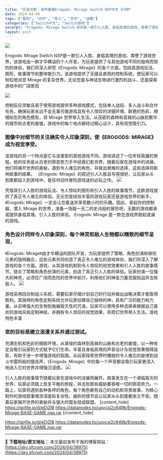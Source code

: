 ```yaml
---
title: "厄洛戈斯：海市蜃楼Erogods: Mirage Switch NSP中文 678M"
date: 2024-04-09
tags: ["冒险", "动作", "单人", "合作", "战略"]
categories: ["Switch中文", "Switch游戏"]
excerpt: "Erogods: Mirage Switch NSP是一款引人入胜、身临其境的游戏，席卷了游戏世界。该游戏由一群才华横溢的个人开发，为玩家提供了与其他游戏不同的独特而惊险的体验，我们将深入研究《Erogods: Mirage》的各个方面，包括其游戏玩法、图形、故事情节和整体吸引力。该游戏提供了无缝且&hellip;"
layout: post
---
```


<img class="aligncenter" src="https://sky.sfcrom.com/wp-content/uploads/2024/04/20240409074327-eb062.jpeg" />

Erogods: Mirage Switch NSP是一款引人入胜、身临其境的游戏，席卷了游戏世界。该游戏由一群才华横溢的个人开发，为玩家提供了与其他游戏不同的独特而惊险的体验，我们将深入研究《Erogods: Mirage》的各个方面，包括其游戏玩法、图形、故事情节和整体吸引力。该游戏提供了无缝且直观的控制系统，使玩家可以轻松地浏览 Mirage 的复杂世界。无论您是与神话生物进行激烈的战斗，还是探索游戏中的广阔景观

<img src="https://sky.sfcrom.com/wp-content/uploads/2024/04/20240409074335-59e95.jpeg" />

控制反应灵敏且易于使用游戏提供多种游戏模式，包括单人战役、多人战斗和合作任务，确保玩家永远不会无事可做游戏具有令人惊叹的详细环境、鲜艳的色彩、栩栩如生的角色模型，将 Mirage 世界带入生活。从茂密的森林和高耸的山脉到繁华的城市和古老的废墟，游戏中的每个地点都经过精心设计，具有视觉吸引力。
<h3>图像中对细节的关注确实令人印象深刻，使《EROGODS: MIRAGE》成为视觉享受。</h3>
该游戏的另一个特点是它与该类型的其他游戏不同。游戏讲述了一位年轻英雄的旅程，他的任务是从古老的邪恶势力手中拯救幻影世界。随着玩家在游戏中的进展，他们将揭开世界的奥秘，遇到令人难忘的角色，并做出艰难的选择，这些选择将影响故事的结果。 《Erogods: Mirage》的叙述引人入胜且写得很好，让玩家从头到尾都投入到游戏中，是任何动作冒险游戏迷的必玩之作。

<img src="https://sky.sfcrom.com/wp-content/uploads/2024/04/20240409074342-3756f.jpeg" />

凭借其引人入胜的游戏玩法、令人惊叹的图形和引人入胜的故事情节，这款游戏提供了真正令人难忘的体验。无论您是经验丰富的游戏玩家还是游戏世界的新手，《Erogods: Mirage》一定会让您着迷并享受数小时的乐趣。因此，拿起你的控制器，潜入 Mirage 的世界，准备一场独一无二的史诗般的冒险吧，无数的游戏都承诺提供身临其境、引人入胜的体验。 Erogods: Mirage 是一款在游戏界掀起波澜的游戏。
<h3>角色设计同样令人印象深刻，每个神灵和敌人生物都以精致的细节呈现，</h3>
《Erogods: Mirage》由才华横溢的团队开发，为玩家提供了策略、角色扮演和冒险元素的独特融合，这些元素共同创造了真正令人难忘的游戏体验，我们将深入了解游戏的各个方面。游戏，从其游戏机制到令人惊叹的视觉效果和引人入胜的故事情节，结合了策略和角色扮演的元素，创造了真正引人入胜的体验。玩家扮演一位强大的神灵，必须在广阔而危险的世界中航行，利用他们的神圣力量克服挑战并击败敌人。

<img src="https://sky.sfcrom.com/wp-content/uploads/2024/04/20240409074344-c387b.jpeg" />

游戏采用回合制战斗系统，需要玩家仔细计划自己的行动并做出战略决策才能取得胜利。其独特的角色定制系统允许玩家创建自己独特的神，具有广泛的能力和力量。从召唤强大的生物到施展毁灭性的咒语，玩家可以使用多种选择来根据自己喜欢的游戏风格定制神祇，并拥有令人惊叹的视觉效果，将奇幻世界带入生活。游戏特色丰富
<h3>您的目标是建立浪漫关系并通过测试。</h3>
充满生机和色彩的细致环境，从翠绿的森林到高耸的山脉和古老的废墟，以一种肯定会吸引玩家的方式赋予它们生命。丰富且身临其境的声音设计与视觉效果相得益彰，有助于进一步增强游戏的氛围。从玩家探索世界时播放的令人难忘的旋律到战斗中雷鸣般的撞击声，《Erogods: Mirage》中的每一个声音都会吸引玩家更深入地进入它的世界并增强沉浸感。

<img src="https://sky.sfcrom.com/wp-content/uploads/2024/04/20240409074345-db6e8.jpeg" />

引人入胜的故事情节随着玩家在游戏中的进展而展开。故事发生在一个濒临毁灭的世界，玩家必须踏上恢复平衡的旅程，并击败那些威胁要吞噬一切的邪恶势力。一路上，玩家将遇到各种各样的角色，每个角色都有自己的动机和背景故事，为精心制作的游戏叙事增添深度和复杂性，曲折的情节会让玩家从头到尾都坐立不安。随着玩家揭开世界的奥秘并与强大的盟友结成联盟。
[content_hide]
https://gofile.io/d/eDjZlB
https://datanodes.to/uqycsi2c649b/Erogods-Mirage-BASE-GAME.nsp.rar
[/content_hide]

<!--wechatfans start-->
https://gofile.io/d/eDjZlB
https://datanodes.to/uqycsi2c649b/Erogods-Mirage-BASE-GAME.nsp.rar
<!--wechatfans end-->

---
📖 **下载地址/原文地址：** 本文最初发布于我的博客网站：[https://sky.sfcrom.com/2024/04/38975](https://sky.sfcrom.com/2024/04/38975)
